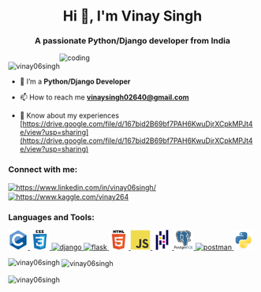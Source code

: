 
<h1 align="center">Hi 👋, I'm Vinay Singh</h1>
<h3 align="center">A passionate Python/Django developer from India</h3>

<image align="right" alt="coding" width="400" src="https://miro.medium.com/v2/resize:fit:1400/1*defveqJwCb77B2UJOCuGuA.gif">

<p align="left"> <img src="https://komarev.com/ghpvc/?username=vinay06singh&label=Profile%20views&color=0e75b6&style=flat" alt="vinay06singh" /> </p>

- 🌱 I’m a **Python/Django Developer**

- 📫 How to reach me **vinaysingh02640@gmail.com**

- 📄 Know about my experiences [https://drive.google.com/file/d/167bid2B69bf7PAH6KwuDjrXCpkMPJt4e/view?usp=sharing](https://drive.google.com/file/d/167bid2B69bf7PAH6KwuDjrXCpkMPJt4e/view?usp=sharing)

<h3 align="left">Connect with me:</h3>
<p align="left">
<a href="https://linkedin.com/in/https://www.linkedin.com/in/vinay06singh/" target="blank"><img align="center" src="https://raw.githubusercontent.com/rahuldkjain/github-profile-readme-generator/master/src/images/icons/Social/linked-in-alt.svg" alt="https://www.linkedin.com/in/vinay06singh/" height="30" width="40" /></a>
<a href="https://kaggle.com/https://www.kaggle.com/vinay264" target="blank"><img align="center" src="https://raw.githubusercontent.com/rahuldkjain/github-profile-readme-generator/master/src/images/icons/Social/kaggle.svg" alt="https://www.kaggle.com/vinay264" height="30" width="40" /></a>
</p>

<h3 align="left">Languages and Tools:</h3>
<p align="left"> <a href="https://www.cprogramming.com/" target="_blank" rel="noreferrer"> <img src="https://raw.githubusercontent.com/devicons/devicon/master/icons/c/c-original.svg" alt="c" width="40" height="40"/> </a> <a href="https://www.w3schools.com/css/" target="_blank" rel="noreferrer"> <img src="https://raw.githubusercontent.com/devicons/devicon/master/icons/css3/css3-original-wordmark.svg" alt="css3" width="40" height="40"/> </a> <a href="https://www.djangoproject.com/" target="_blank" rel="noreferrer"> <img src="https://cdn.worldvectorlogo.com/logos/django.svg" alt="django" width="40" height="40"/> </a> <a href="https://flask.palletsprojects.com/" target="_blank" rel="noreferrer"> <img src="https://www.vectorlogo.zone/logos/pocoo_flask/pocoo_flask-icon.svg" alt="flask" width="40" height="40"/> </a> <a href="https://www.w3.org/html/" target="_blank" rel="noreferrer"> <img src="https://raw.githubusercontent.com/devicons/devicon/master/icons/html5/html5-original-wordmark.svg" alt="html5" width="40" height="40"/> </a> <a href="https://developer.mozilla.org/en-US/docs/Web/JavaScript" target="_blank" rel="noreferrer"> <img src="https://raw.githubusercontent.com/devicons/devicon/master/icons/javascript/javascript-original.svg" alt="javascript" width="40" height="40"/> </a> <a href="https://pandas.pydata.org/" target="_blank" rel="noreferrer"> <img src="https://raw.githubusercontent.com/devicons/devicon/2ae2a900d2f041da66e950e4d48052658d850630/icons/pandas/pandas-original.svg" alt="pandas" width="40" height="40"/> </a> <a href="https://www.postgresql.org" target="_blank" rel="noreferrer"> <img src="https://raw.githubusercontent.com/devicons/devicon/master/icons/postgresql/postgresql-original-wordmark.svg" alt="postgresql" width="40" height="40"/> </a> <a href="https://postman.com" target="_blank" rel="noreferrer"> <img src="https://www.vectorlogo.zone/logos/getpostman/getpostman-icon.svg" alt="postman" width="40" height="40"/> </a> <a href="https://www.python.org" target="_blank" rel="noreferrer"> <img src="https://raw.githubusercontent.com/devicons/devicon/master/icons/python/python-original.svg" alt="python" width="40" height="40"/> </a> </p>

<p><img align="left" src="https://github-readme-stats.vercel.app/api/top-langs?username=vinay06singh&show_icons=true&locale=en&layout=compact" alt="vinay06singh" /></p>

<p>&nbsp;<img align="center" src="https://github-readme-stats.vercel.app/api?username=vinay06singh&show_icons=true&locale=en" alt="vinay06singh" /></p>

<p><img align="center" src="https://github-readme-streak-stats.herokuapp.com/?user=vinay06singh&" alt="vinay06singh" /></p>
